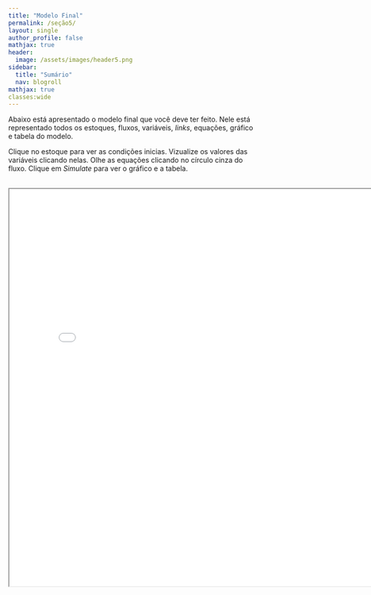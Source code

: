 ```yaml
---
title: "Modelo Final"
permalink: /seção5/
layout: single
author_profile: false
mathjax: true
header:
  image: /assets/images/header5.png
sidebar:
  title: "Sumário"
  nav: blogroll
mathjax: true
classes:wide
---
```


Abaixo está apresentado o modelo final que você deve ter feito. Nele está representado todos os estoques, fluxos, variáveis, _links_, 
equações, gráfico e tabela do modelo.

Clique no estoque para ver as condições inicias.
Vizualize os valores das variáveis clicando nelas.
Olhe as equações clicando no círculo cinza do fluxo.
Clique em _Simulate_ para ver o gráfico e a tabela.

<p style="text-align: center;"> <iframe width="800" height="800" src="//InsightMaker.com/insight/198148/embed?topBar=1&sideBar=1&zoom=1" 
title="Embedded Insight"></iframe></p>
